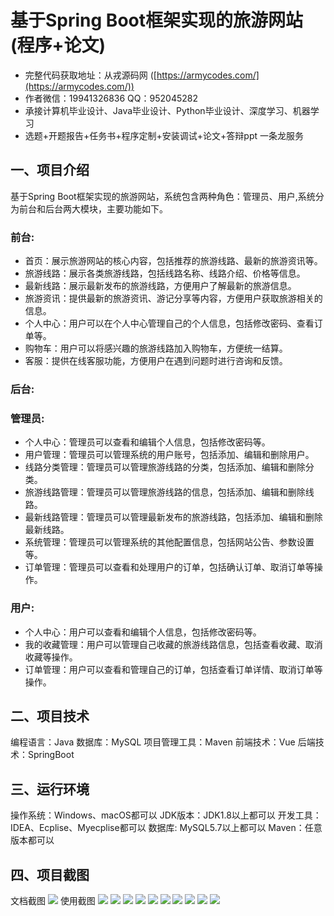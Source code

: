 基于Spring Boot框架实现的旅游网站(程序+论文)
=
- 完整代码获取地址：从戎源码网 ([https://armycodes.com/](https://armycodes.com/))
- 作者微信：19941326836  QQ：952045282 
- 承接计算机毕业设计、Java毕业设计、Python毕业设计、深度学习、机器学习
- 选题+开题报告+任务书+程序定制+安装调试+论文+答辩ppt 一条龙服务

一、项目介绍
---
基于Spring Boot框架实现的旅游网站，系统包含两种角色：管理员、用户,系统分为前台和后台两大模块，主要功能如下。

### 前台:
- 首页：展示旅游网站的核心内容，包括推荐的旅游线路、最新的旅游资讯等。
- 旅游线路：展示各类旅游线路，包括线路名称、线路介绍、价格等信息。
- 最新线路：展示最新发布的旅游线路，方便用户了解最新的旅游信息。
- 旅游资讯：提供最新的旅游资讯、游记分享等内容，方便用户获取旅游相关的信息。
- 个人中心：用户可以在个人中心管理自己的个人信息，包括修改密码、查看订单等。
- 购物车：用户可以将感兴趣的旅游线路加入购物车，方便统一结算。
- 客服：提供在线客服功能，方便用户在遇到问题时进行咨询和反馈。

### 后台:
### 管理员:
- 个人中心：管理员可以查看和编辑个人信息，包括修改密码等。
- 用户管理：管理员可以管理系统的用户账号，包括添加、编辑和删除用户。
- 线路分类管理：管理员可以管理旅游线路的分类，包括添加、编辑和删除分类。
- 旅游线路管理：管理员可以管理旅游线路的信息，包括添加、编辑和删除线路。
- 最新线路管理：管理员可以管理最新发布的旅游线路，包括添加、编辑和删除最新线路。
- 系统管理：管理员可以管理系统的其他配置信息，包括网站公告、参数设置等。
- 订单管理：管理员可以查看和处理用户的订单，包括确认订单、取消订单等操作。
  
### 用户:
- 个人中心：用户可以查看和编辑个人信息，包括修改密码等。
- 我的收藏管理：用户可以管理自己收藏的旅游线路信息，包括查看收藏、取消收藏等操作。
- 订单管理：用户可以查看和管理自己的订单，包括查看订单详情、取消订单等操作。


二、项目技术
---
编程语言：Java
数据库：MySQL
项目管理工具：Maven
前端技术：Vue
后端技术：SpringBoot


三、运行环境
---
操作系统：Windows、macOS都可以
JDK版本：JDK1.8以上都可以
开发工具：IDEA、Ecplise、Myecplise都可以
数据库: MySQL5.7以上都可以
Maven：任意版本都可以

四、项目截图
---
文档截图
![](limage/1.png)
使用截图
![](image/1.png)
![](image/2.png)
![](image/3.png)
![](image/4.png)
![](image/5.png)
![](image/6.png)
![](image/7.png)
![](image/8.png)
![](image/9.png)
![](image/10.png)
